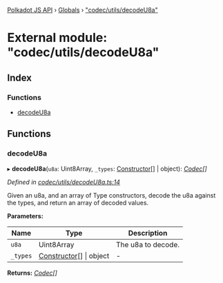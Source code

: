 [Polkadot JS API](../README.md) › [Globals](../globals.md) › ["codec/utils/decodeU8a"](_codec_utils_decodeu8a_.md)

# External module: "codec/utils/decodeU8a"

## Index

### Functions

* [decodeU8a](_codec_utils_decodeu8a_.md#decodeu8a)

## Functions

###  decodeU8a

▸ **decodeU8a**(`u8a`: Uint8Array, `_types`: [Constructor](../interfaces/_types_.constructor.md)[] | object): *[Codec](../interfaces/_types_.codec.md)[]*

*Defined in [codec/utils/decodeU8a.ts:14](https://github.com/polkadot-js/api/blob/e49427ac61/packages/types/src/codec/utils/decodeU8a.ts#L14)*

Given an u8a, and an array of Type constructors, decode the u8a against the
types, and return an array of decoded values.

**Parameters:**

Name | Type | Description |
------ | ------ | ------ |
`u8a` | Uint8Array | The u8a to decode. |
`_types` | [Constructor](../interfaces/_types_.constructor.md)[] &#124; object | - |

**Returns:** *[Codec](../interfaces/_types_.codec.md)[]*
